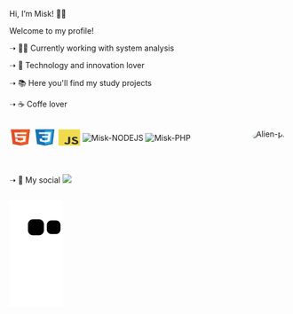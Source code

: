 Hi, I’m Misk! 🙋‍♂️

Welcome to my profile!

➝ 👨‍💻 Currently working with system analysis

➝ 💙 Technology and innovation lover

➝ 📚 Here you'll find my study projects

➝ ☕ Coffe lover

<br/>

<div style="display: inline_block">
  <img align="center" alt="Misk-HTML" height="30" width="40" src="https://raw.githubusercontent.com/devicons/devicon/master/icons/html5/html5-original.svg">
  <img align="center" alt="Misk-CSS" height="30" width="40" src="https://raw.githubusercontent.com/devicons/devicon/master/icons/css3/css3-original.svg">
  <img align="center" alt="Misk-JS" height="30" width="40" src="https://raw.githubusercontent.com/devicons/devicon/master/icons/javascript/javascript-original.svg">
  <img align="center" alt="Misk-NODEJS" height="30" width="105" src="https://img.shields.io/badge/Node.js-43853D?style=for-the-badge&logo=node.js&logoColor=white">
  <img align="center" alt="Misk-PHP" height="50" width="60" src="https://cdn.jsdelivr.net/gh/devicons/devicon/icons/php/php-plain.svg">
  <img align="right"  alt="Alien-pic" height="150" style="border-radius:50px;" src="https://cdn.discordapp.com/attachments/948315306793787498/1034631516346650634/Alien.gif">
</div>

<br/>
<br/>
<br/>

<div>
 ➝ 🤳 My social
<a href="https://www.linkedin.com/in/pedro-henrique-miskulin-de-toledo/" target="_blank"><img src="https://img.shields.io/badge/-LinkedIn-%230077B5?style=for-the-badge&logo=linkedin&logoColor=white" target="_blank"></a> 
</div>

##


![Snake animation](https://github.com/rafaballerini/rafaballerini/blob/output/github-contribution-grid-snake.svg)

